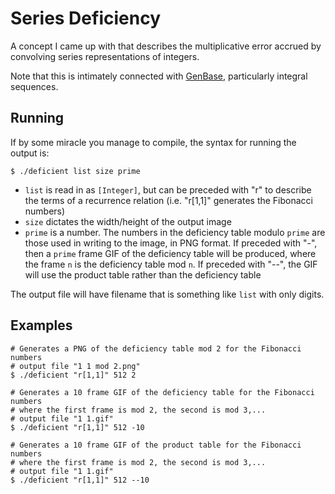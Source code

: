 Series Deficiency
=====================

A concept I came up with that describes the multiplicative error accrued by
convolving series representations of integers.

Note that this is intimately connected with
[GenBase](https://github.com/queue-miscreant/GenBase),
particularly integral sequences.

Running
---------------------
If by some miracle you manage to compile, the syntax for running the output is:

```
$ ./deficient list size prime
```
* `list` is read in as `[Integer]`, but can be preceded with "r" to describe the
terms of a recurrence relation (i.e. "r[1,1]" generates the Fibonacci numbers)
* `size` dictates the width/height of the output image
* `prime` is a number. The numbers in the deficiency table modulo `prime` are those
used in writing to the image, in PNG format.
If preceded with "-", then a `prime` frame GIF of the deficiency table will be produced,
where the frame `n` is the deficiency table mod `n`.
If preceded with "--", the GIF will use the product table rather than the deficiency table

The output file will have filename that is something like `list` with only digits.

Examples
---------------------

```
# Generates a PNG of the deficiency table mod 2 for the Fibonacci numbers
# output file "1 1 mod 2.png"
$ ./deficient "r[1,1]" 512 2

# Generates a 10 frame GIF of the deficiency table for the Fibonacci numbers
# where the first frame is mod 2, the second is mod 3,...
# output file "1 1.gif"
$ ./deficient "r[1,1]" 512 -10

# Generates a 10 frame GIF of the product table for the Fibonacci numbers
# where the first frame is mod 2, the second is mod 3,...
# output file "1 1.gif"
$ ./deficient "r[1,1]" 512 --10
```
